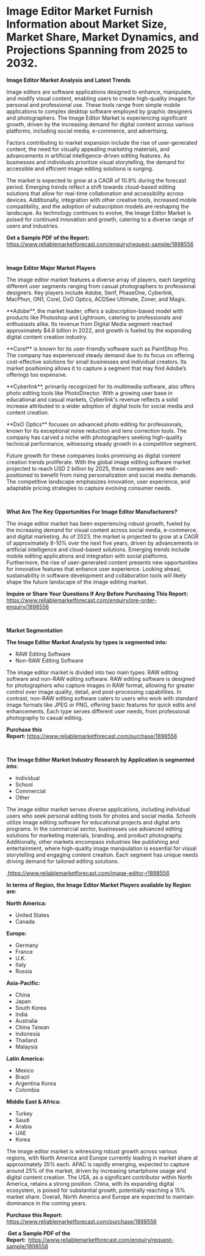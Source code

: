 <p><h1>Image Editor Market Furnish Information about Market Size, Market Share, Market Dynamics, and Projections Spanning from 2025 to 2032.</h1></p><p><strong>Image Editor Market Analysis and Latest Trends</strong></p>
<p><p>Image editors are software applications designed to enhance, manipulate, and modify visual content, enabling users to create high-quality images for personal and professional use. These tools range from simple mobile applications to complex desktop software employed by graphic designers and photographers. The Image Editor Market is experiencing significant growth, driven by the increasing demand for digital content across various platforms, including social media, e-commerce, and advertising.</p><p>Factors contributing to market expansion include the rise of user-generated content, the need for visually appealing marketing materials, and advancements in artificial intelligence-driven editing features. As businesses and individuals prioritize visual storytelling, the demand for accessible and efficient image editing solutions is surging.</p><p>The market is expected to grow at a CAGR of 10.9% during the forecast period. Emerging trends reflect a shift towards cloud-based editing solutions that allow for real-time collaboration and accessibility across devices. Additionally, integration with other creative tools, increased mobile compatibility, and the adoption of subscription models are reshaping the landscape. As technology continues to evolve, the Image Editor Market is poised for continued innovation and growth, catering to a diverse range of users and industries.</p></p>
<p><strong>Get a Sample PDF of the Report:&nbsp;</strong> <a href="https://www.reliablemarketforecast.com/enquiry/request-sample/1898556?utm_campaign=3218&utm_medium=2&utm_source=Github&utm_content=ia&utm_term=19042025&utm_id=image-editor">https://www.reliablemarketforecast.com/enquiry/request-sample/1898556</a></p>
<p>&nbsp;</p>
<p><strong>Image Editor Major Market Players</strong></p>
<p><p>The image editor market features a diverse array of players, each targeting different user segments ranging from casual photographers to professional designers. Key players include Adobe, Serif, PhaseOne, Cyberlink, MacPhun, ON1, Corel, DxO Optics, ACDSee Ultimate, Zoner, and Magix.</p><p>**Adobe**, the market leader, offers a subscription-based model with products like Photoshop and Lightroom, catering to professionals and enthusiasts alike. Its revenue from Digital Media segment reached approximately $4.6 billion in 2022, and growth is fueled by the expanding digital content creation industry.</p><p>**Corel** is known for its user-friendly software such as PaintShop Pro. The company has experienced steady demand due to its focus on offering cost-effective solutions for small businesses and individual creators. Its market positioning allows it to capture a segment that may find Adobe’s offerings too expensive.</p><p>**Cyberlink**, primarily recognized for its multimedia software, also offers photo editing tools like PhotoDirector. With a growing user base in educational and casual markets, Cyberlink's revenue reflects a solid increase attributed to a wider adoption of digital tools for social media and content creation.</p><p>**DxO Optics** focuses on advanced photo editing for professionals, known for its exceptional noise reduction and lens correction tools. The company has carved a niche with photographers seeking high-quality technical performance, witnessing steady growth in a competitive segment.</p><p>Future growth for these companies looks promising as digital content creation trends proliferate. With the global image editing software market projected to reach USD 2 billion by 2025, these companies are well-positioned to benefit from rising personalization and social media demands. The competitive landscape emphasizes innovation, user experience, and adaptable pricing strategies to capture evolving consumer needs.</p></p>
<p>&nbsp;</p>
<p><strong>What Are The Key Opportunities For Image Editor Manufacturers?</strong></p>
<p><p>The image editor market has been experiencing robust growth, fueled by the increasing demand for visual content across social media, e-commerce, and digital marketing. As of 2023, the market is projected to grow at a CAGR of approximately 8-10% over the next five years, driven by advancements in artificial intelligence and cloud-based solutions. Emerging trends include mobile editing applications and integration with social platforms. Furthermore, the rise of user-generated content presents new opportunities for innovative features that enhance user experience. Looking ahead, sustainability in software development and collaboration tools will likely shape the future landscape of the image editing market.</p></p>
<p><strong>Inquire or Share Your Questions If Any Before Purchasing This Report:</strong> <a href="https://www.reliablemarketforecast.com/enquiry/pre-order-enquiry/1898556?utm_campaign=3218&utm_medium=2&utm_source=Github&utm_content=ia&utm_term=19042025&utm_id=image-editor">https://www.reliablemarketforecast.com/enquiry/pre-order-enquiry/1898556</a></p>
<p>&nbsp;</p>
<p><strong>Market Segmentation</strong></p>
<p><strong>The Image Editor Market Analysis by types is segmented into:</strong></p>
<p><ul><li>RAW Editing Software</li><li>Non-RAW Editing Software</li></ul></p>
<p><p>The image editor market is divided into two main types: RAW editing software and non-RAW editing software. RAW editing software is designed for photographers who capture images in RAW format, allowing for greater control over image quality, detail, and post-processing capabilities. In contrast, non-RAW editing software caters to users who work with standard image formats like JPEG or PNG, offering basic features for quick edits and enhancements. Each type serves different user needs, from professional photography to casual editing.</p></p>
<p><strong>Purchase this Report:&nbsp;</strong><a href="https://www.reliablemarketforecast.com/purchase/1898556?utm_campaign=3218&utm_medium=2&utm_source=Github&utm_content=ia&utm_term=19042025&utm_id=image-editor">https://www.reliablemarketforecast.com/purchase/1898556</a></p>
<p>&nbsp;</p>
<p><strong>The Image Editor Market Industry Research by Application is segmented into:</strong></p>
<p><ul><li>Individual</li><li>School</li><li>Commercial</li><li>Other</li></ul></p>
<p><p>The image editor market serves diverse applications, including individual users who seek personal editing tools for photos and social media. Schools utilize image editing software for educational projects and digital arts programs. In the commercial sector, businesses use advanced editing solutions for marketing materials, branding, and product photography. Additionally, other markets encompass industries like publishing and entertainment, where high-quality image manipulation is essential for visual storytelling and engaging content creation. Each segment has unique needs driving demand for tailored editing solutions.</p></p>
<p><a href="https://www.reliablemarketforecast.com/image-editor-r1898556?utm_campaign=3218&utm_medium=2&utm_source=Github&utm_content=ia&utm_term=19042025&utm_id=image-editor">&nbsp;https://www.reliablemarketforecast.com/image-editor-r1898556</a></p>
<p><strong>In terms of Region, the Image Editor Market Players available by Region are:</strong></p>
<p>
    <p> <strong> North America: </strong>
        <ul>
            <li>United States</li>
            <li>Canada</li>
        </ul>
        </p> 
    <p> <strong> Europe: </strong>
        <ul>
            <li>Germany</li>
            <li>France</li>
            <li>U.K.</li>
            <li>Italy</li>
            <li>Russia</li>
        </ul>
        </p> 
    <p> <strong> Asia-Pacific: </strong>
        <ul>
            <li>China</li>
            <li>Japan</li>
            <li>South Korea</li>
            <li>India</li>
            <li>Australia</li>
            <li>China Taiwan</li>
            <li>Indonesia</li>
            <li>Thailand</li>
            <li>Malaysia</li>
        </ul>
        </p> 
    <p> <strong> Latin America: </strong>
        <ul>
            <li>Mexico</li>
            <li>Brazil</li>
            <li>Argentina Korea</li>
            <li>Colombia</li>
        </ul>
        </p> 
    <p> <strong> Middle East & Africa: </strong>
        <ul>
            <li>Turkey</li>
            <li>Saudi</li>
            <li>Arabia</li>
            <li>UAE</li>
            <li>Korea</li>
        </ul>
    </p>
    </p>
<p><p>The image editor market is witnessing robust growth across various regions, with North America and Europe currently leading in market share at approximately 35% each. APAC is rapidly emerging, expected to capture around 25% of the market, driven by increasing smartphone usage and digital content creation. The USA, as a significant contributor within North America, retains a strong position. China, with its expanding digital ecosystem, is poised for substantial growth, potentially reaching a 15% market share. Overall, North America and Europe are expected to maintain dominance in the coming years.</p></p>
<p><strong>Purchase this Report: </strong><a href="https://www.reliablemarketforecast.com/purchase/1898556?utm_campaign=3218&utm_medium=2&utm_source=Github&utm_content=ia&utm_term=19042025&utm_id=image-editor">https://www.reliablemarketforecast.com/purchase/1898556</a></p>
<p>&nbsp;<strong>Get a Sample PDF of the Report:&nbsp;&nbsp;</strong><a href="https://www.reliablemarketforecast.com/enquiry/request-sample/1898556?utm_campaign=3218&utm_medium=2&utm_source=Github&utm_content=ia&utm_term=19042025&utm_id=image-editor">https://www.reliablemarketforecast.com/enquiry/request-sample/1898556</a></p>
<p><strong></strong></p>
<p><p></p><p></p><p></p></p>